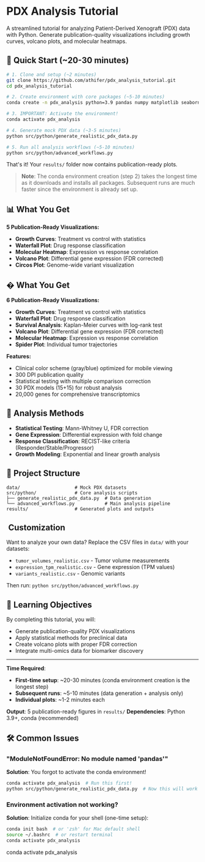 # PDX Analysis Tutorial

A streamlined tutorial for analyzing Patient-Derived Xenograft (PDX) data with Python. Generate publication-quality visualizations including growth curves, volcano plots, and molecular heatmaps.

## 🚀 Quick Start (~20-30 minutes)

```bash
# 1. Clone and setup (~2 minutes)
git clone https://github.com/athifer/pdx_analysis_tutorial.git
cd pdx_analysis_tutorial

# 2. Create environment with core packages (~5-10 minutes)
conda create -n pdx_analysis python=3.9 pandas numpy matplotlib seaborn scipy scikit-learn -y

# 3. IMPORTANT: Activate the environment!
conda activate pdx_analysis

# 4. Generate mock PDX data (~3-5 minutes)
python src/python/generate_realistic_pdx_data.py

# 5. Run all analysis workflows (~5-10 minutes)
python src/python/advanced_workflows.py
```

That's it! Your `results/` folder now contains publication-ready plots.

> **Note**: The conda environment creation (step 2) takes the longest time as it downloads and installs all packages. Subsequent runs are much faster since the environment is already set up.

## 📊 What You Get

**5 Publication-Ready Visualizations:**
- **Growth Curves**: Treatment vs control with statistics
- **Waterfall Plot**: Drug response classification  
- **Molecular Heatmap**: Expression vs response correlation
- **Volcano Plot**: Differential gene expression (FDR corrected)
- **Circos Plot**: Genome-wide variant visualization

## � What You Get

**6 Publication-Ready Visualizations:**
- **Growth Curves**: Treatment vs control with statistics
- **Waterfall Plot**: Drug response classification  
- **Survival Analysis**: Kaplan-Meier curves with log-rank test
- **Volcano Plot**: Differential gene expression (FDR corrected)
- **Molecular Heatmap**: Expression vs response correlation
- **Spider Plot**: Individual tumor trajectories

**Features:**
- Clinical color scheme (gray/blue) optimized for mobile viewing
- 300 DPI publication quality
- Statistical testing with multiple comparison correction
- 30 PDX models (15+15) for robust analysis
- 20,000 genes for comprehensive transcriptomics

## 🔬 Analysis Methods

- **Statistical Testing**: Mann-Whitney U, FDR correction
- **Gene Expression**: Differential expression with fold change
- **Response Classification**: RECIST-like criteria (Responder/Stable/Progressor)
- **Growth Modeling**: Exponential and linear growth analysis

## 📁 Project Structure

```
data/                    # Mock PDX datasets
src/python/              # Core analysis scripts  
├── generate_realistic_pdx_data.py  # Data generation
└── advanced_workflows.py           # Main analysis pipeline
results/                 # Generated plots and outputs
```

## ️ Customization

Want to analyze your own data? Replace the CSV files in `data/` with your datasets:
- `tumor_volumes_realistic.csv` - Tumor volume measurements
- `expression_tpm_realistic.csv` - Gene expression (TPM values)  
- `variants_realistic.csv` - Genomic variants

Then run: `python src/python/advanced_workflows.py`

## 🎯 Learning Objectives

By completing this tutorial, you will:
- Generate publication-quality PDX visualizations
- Apply statistical methods for preclinical data
- Create volcano plots with proper FDR correction
- Integrate multi-omics data for biomarker discovery

---

**Time Required**: 
- **First-time setup**: ~20-30 minutes (conda environment creation is the longest step)
- **Subsequent runs**: ~5-10 minutes (data generation + analysis only)
- **Individual plots**: ~1-2 minutes each

**Output**: 5 publication-ready figures in `results/`
**Dependencies**: Python 3.9+, conda (recommended)

## 🛠️ Common Issues

### "ModuleNotFoundError: No module named 'pandas'"
**Solution**: You forgot to activate the conda environment!
```bash
conda activate pdx_analysis  # Run this first!
python src/python/generate_realistic_pdx_data.py  # Now this will work
```

### Environment activation not working?
**Solution**: Initialize conda for your shell (one-time setup):
```bash
conda init bash  # or 'zsh' for Mac default shell
source ~/.bashrc  # or restart terminal
conda activate pdx_analysis
```
conda activate pdx_analysis
```

